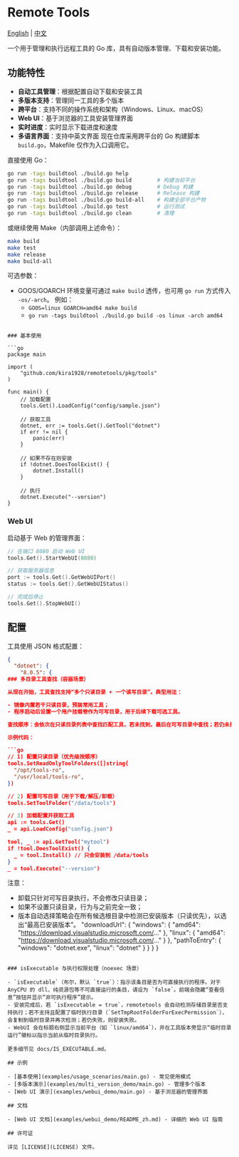 # Remote Tools

[English](README.md) | [中文](README_zh.md)

一个用于管理和执行远程工具的 Go 库，具有自动版本管理、下载和安装功能。

## 功能特性

- **自动工具管理**：根据配置自动下载和安装工具
- **多版本支持**：管理同一工具的多个版本
- **跨平台**：支持不同的操作系统和架构（Windows、Linux、macOS）
- **Web UI**：基于浏览器的工具安装管理界面
- **实时进度**：实时显示下载进度和速度
- **多语言界面**：支持中英文界面
现在仓库采用跨平台的 Go 构建脚本 `build.go`，Makefile 仅作为入口调用它。

直接使用 Go：

```bash
go run -tags buildtool ./build.go help
go run -tags buildtool ./build.go build        # 构建当前平台
go run -tags buildtool ./build.go debug        # Debug 构建
go run -tags buildtool ./build.go release      # Release 构建
go run -tags buildtool ./build.go build-all    # 构建全部平台产物
go run -tags buildtool ./build.go test         # 运行测试
go run -tags buildtool ./build.go clean        # 清理
```

或继续使用 Make（内部调用上述命令）：

```bash
make build
make test
make release
make build-all
```

可选参数：

- GOOS/GOARCH 环境变量可通过 `make build` 透传，也可用 `go run` 方式传入 `-os/-arch`。
  例如：
  - `GOOS=linux GOARCH=amd64 make build`
  - `go run -tags buildtool ./build.go build -os linux -arch amd64`
```

### 基本使用

```go
package main

import (
    "github.com/kira1928/remotetools/pkg/tools"
)

func main() {
    // 加载配置
    tools.Get().LoadConfig("config/sample.json")
    
    // 获取工具
    dotnet, err := tools.Get().GetTool("dotnet")
    if err != nil {
        panic(err)
    }
    
    // 如果不存在则安装
    if !dotnet.DoesToolExist() {
        dotnet.Install()
    }
    
    // 执行
    dotnet.Execute("--version")
}
```

### Web UI

启动基于 Web 的管理界面：

```go
// 在端口 8080 启动 Web UI
tools.Get().StartWebUI(8080)

// 获取服务器信息
port := tools.Get().GetWebUIPort()
status := tools.Get().GetWebUIStatus()

// 完成后停止
tools.Get().StopWebUI()
```

## 配置

工具使用 JSON 格式配置：

```json
{
  "dotnet": {
    "8.0.5": {
### 多目录工具查找（容器场景）

从现在开始，工具查找支持“多个只读目录 + 一个读写目录”。典型用法：

- 镜像内置若干只读目录，预装常用工具；
- 程序启动后设置一个用户挂载卷作为可写目录，用于后续下载可选工具。

查找顺序：会依次在只读目录列表中查找匹配工具，若未找到，最后在可写目录中查找；若仍未找到且需要安装，将下载并解压到可写目录中。

示例代码：

```go
// 1) 配置只读目录（优先级按顺序）
tools.SetReadOnlyToolFolders([]string{
  "/opt/tools-ro",
  "/usr/local/tools-ro",
})

// 2) 配置可写目录（用于下载/解压/卸载）
tools.SetToolFolder("/data/tools")

// 3) 加载配置并获取工具
api := tools.Get()
_ = api.LoadConfig("config.json")

tool, _ := api.GetTool("mytool")
if !tool.DoesToolExist() {
  _ = tool.Install() // 只会安装到 /data/tools
}
_ = tool.Execute("--version")
```

注意：
- 卸载只针对可写目录执行，不会修改只读目录；
- 如果不设置只读目录，行为与之前完全一致；
- 版本自动选择策略会在所有候选根目录中检测已安装版本（只读优先），以选出“最高已安装版本”。
      "downloadUrl": {
        "windows": {
          "amd64": "https://download.visualstudio.microsoft.com/..."
        },
        "linux": {
          "amd64": "https://download.visualstudio.microsoft.com/..."
        }
      },
      "pathToEntry": {
        "windows": "dotnet.exe",
        "linux": "dotnet"
      }
    }
  }
}
```

### isExecutable 与执行权限处理（noexec 场景）

- `isExecutable`（布尔，默认 `true`）：指示该条目是否为可直接执行的程序。对于 AnyCPU 的 dll、纯资源包等不可直接运行的条目，请设为 `false`。前端会隐藏“查看信息”按钮并显示“非可执行程序”提示。
- 安装完成后，若 `isExecutable = true`，remotetools 会自动检测存储目录是否支持执行；若不支持且配置了临时执行目录（`SetTmpRootFolderForExecPermission`），会复制到临时目录并再次检测；若仍失败，则安装失败。
- WebUI 会在标题右侧显示当前平台（如 `linux/amd64`），并在工具版本旁显示“临时目录运行”徽标以指示当前从临时目录执行。

更多细节见 docs/IS_EXECUTABLE.md。

## 示例

- [基本使用](examples/usage_scenarios/main.go) - 常见使用模式
- [多版本演示](examples/multi_version_demo/main.go) - 管理多个版本
- [Web UI 演示](examples/webui_demo/main.go) - 基于浏览器的管理界面

## 文档

- [Web UI 文档](examples/webui_demo/README_zh.md) - 详细的 Web UI 指南

## 许可证

详见 [LICENSE](LICENSE) 文件。
